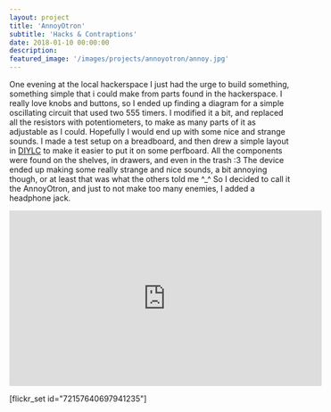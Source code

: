 ```yaml
---
layout: project
title: 'AnnoyOtron'
subtitle: 'Hacks & Contraptions'
date: 2018-01-10 00:00:00
description: 
featured_image: '/images/projects/annoyotron/annoy.jpg'
---
```


One evening at the local hackerspace I just had the urge to build something, something simple that i could make from parts found in the hackerspace. I really love knobs and buttons, so I ended up finding a diagram for a simple oscillating circuit that used two 555 timers. I modified it a bit, and replaced all the resistors with potentiometers, to make as many parts of it as adjustable as I could. Hopefully I would end up with some nice and strange sounds.
I made a test setup on a breadboard, and then drew a simple layout in [DIYLC](http://diy-fever.com/software/diylc/) to make it easier to put it on some perfboard. All the components were found on the shelves, in drawers, and even in the trash :3
The device ended up making some really strange and nice sounds, a bit annoying though, or at least that was what the others told me ^_^ So I decided to call it the AnnoyOtron, and just to not make too many enemies, I added a headphone jack.


<iframe width="560" height="315" src="https://www.youtube.com/embed/l25PeaYWrS0?controls=0" frameborder="0" allow="accelerometer; autoplay; encrypted-media; gyroscope; picture-in-picture" allowfullscreen></iframe>

[flickr_set id="72157640697941235"]